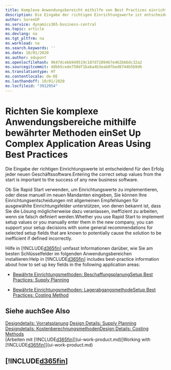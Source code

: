 ```yaml
---
title: Komplexe Anwendungsbereicht mithilfe von Best Practices einrichten | Microsoft Docs
description: Die Eingabe der richtigen Einrichtungswerte ist entscheidend für den Erfolg jeder neuen Geschäftssoftware.
author: SorenGP
ms.service: dynamics365-business-central
ms.topic: article
ms.devlang: na
ms.tgt_pltfrm: na
ms.workload: na
ms.search.keywords: ''
ms.date: 10/01/2020
ms.author: edupont
ms.openlocfilehash: 9647dcebb949519c187d7289467e462b66dc32a2
ms.sourcegitcommit: ddbb5cede750df1baba4b3eab8fbed6744b5b9d6
ms.translationtype: HT
ms.contentlocale: de-DE
ms.lasthandoff: 10/01/2020
ms.locfileid: "3912954"
---
```

# <a name="set-up-complex-application-areas-using-best-practices"></a><span data-ttu-id="e8168-103">Richten Sie komplexe Anwendungsbereiche mithilfe bewährter Methoden ein</span><span class="sxs-lookup"><span data-stu-id="e8168-103">Set Up Complex Application Areas Using Best Practices</span></span>
<span data-ttu-id="e8168-104">Die Eingabe der richtigen Einrichtungswerte ist entscheidend für den Erfolg jeder neuen Geschäftssoftware.</span><span class="sxs-lookup"><span data-stu-id="e8168-104">Entering the correct setup values from the start is important to the success of any new business software.</span></span>  

 <span data-ttu-id="e8168-105">Ob Sie Rapid Start  verwenden, um Einrichtungswerte zu implementieren, oder diese manuell im neuen Mandanten eingeben, Sie können Ihre Einrichtungsentscheidungen mit allgemeinen Empfehlungen für ausgewählte Einrichtungsfelder unterstützen, von denen bekannt ist, dass Sie die Lösung möglicherweise dazu veranlassen, ineffizient zu arbeiten, wenn sie falsch definiert werden.</span><span class="sxs-lookup"><span data-stu-id="e8168-105">Whether you use Rapid Start to implement setup values or you manually enter them in the new company, you can support your setup decisions with some general recommendations for selected setup fields that are known to potentially cause the solution to be inefficient if defined incorrectly.</span></span>  

 <span data-ttu-id="e8168-106">Hilfe in [!INCLUDE[d365fin](includes/d365fin_md.md)] umfasst Informationen darüber, wie Sie am besten Schlüsselfelder im folgenden Anwendungsbereichen installieren:</span><span class="sxs-lookup"><span data-stu-id="e8168-106">Help in [!INCLUDE[d365fin](includes/d365fin_md.md)] includes best-practice information about how to set up key fields in the following application areas:</span></span>  

-   [<span data-ttu-id="e8168-107">Bewährte Einrichtungsmethoden: Beschaffungsplanung</span><span class="sxs-lookup"><span data-stu-id="e8168-107">Setup Best Practices: Supply Planning</span></span>](setup-best-practices-supply-planning.md)  

-   [<span data-ttu-id="e8168-108">Bewährte Einrichtungsmethoden: Lagerabgangsmethode</span><span class="sxs-lookup"><span data-stu-id="e8168-108">Setup Best Practices: Costing Method</span></span>](setup-best-practices-costing-method.md)  

## <a name="see-also"></a><span data-ttu-id="e8168-109">Siehe auch</span><span class="sxs-lookup"><span data-stu-id="e8168-109">See Also</span></span>  
<span data-ttu-id="e8168-110">[Designdetails: Vorratsplanung](design-details-supply-planning.md) </span><span class="sxs-lookup"><span data-stu-id="e8168-110">[Design Details: Supply Planning](design-details-supply-planning.md) </span></span>  
[<span data-ttu-id="e8168-111">Designdetails: Kostenberechnungsmethoden</span><span class="sxs-lookup"><span data-stu-id="e8168-111">Design Details: Costing Methods</span></span>](design-details-costing-methods.md)  
<span data-ttu-id="e8168-112">[Arbeiten mit [!INCLUDE[d365fin](includes/d365fin_md.md)]](ui-work-product.md)</span><span class="sxs-lookup"><span data-stu-id="e8168-112">[Working with [!INCLUDE[d365fin](includes/d365fin_md.md)]](ui-work-product.md)</span></span>

## [!INCLUDE[d365fin](includes/free_trial_md.md)]  
 

